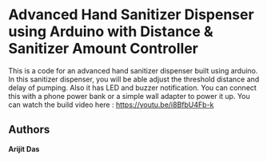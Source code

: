 # Advanced Hand Sanitizer Dispenser using Arduino with Distance & Sanitizer Amount Controller

This is a code for an advanced hand sanitizer dispenser built using arduino. In this sanitizer dispenser, you will be able adjust the threshold distance and delay of pumping. Also it has LED and buzzer notification. You can connect this with a phone power bank or a simple wall adapter to power it up. You can watch the build video here : https://youtu.be/i8BfbU4Fb-k

## Authors

**Arijit Das** 





